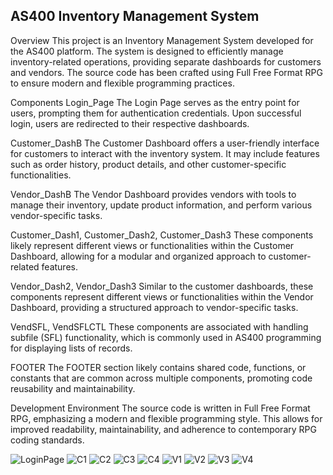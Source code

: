 ## AS400 Inventory Management System
Overview
This project is an Inventory Management System developed for the AS400 platform. The system is designed to efficiently manage inventory-related operations, providing separate dashboards for customers and vendors. The source code has been crafted using Full Free Format RPG to ensure modern and flexible programming practices.

Components
Login_Page
The Login Page serves as the entry point for users, prompting them for authentication credentials. Upon successful login, users are redirected to their respective dashboards.

Customer_DashB
The Customer Dashboard offers a user-friendly interface for customers to interact with the inventory system. It may include features such as order history, product details, and other customer-specific functionalities.

Vendor_DashB
The Vendor Dashboard provides vendors with tools to manage their inventory, update product information, and perform various vendor-specific tasks.

Customer_Dash1, Customer_Dash2, Customer_Dash3
These components likely represent different views or functionalities within the Customer Dashboard, allowing for a modular and organized approach to customer-related features.

Vendor_Dash2, Vendor_Dash3
Similar to the customer dashboards, these components represent different views or functionalities within the Vendor Dashboard, providing a structured approach to vendor-specific tasks.

VendSFL, VendSFLCTL
These components are associated with handling subfile (SFL) functionality, which is commonly used in AS400 programming for displaying lists of records.

FOOTER
The FOOTER section likely contains shared code, functions, or constants that are common across multiple components, promoting code reusability and maintainability.

Development Environment
The source code is written in Full Free Format RPG, emphasizing a modern and flexible programming style. This allows for improved readability, maintainability, and adherence to contemporary RPG coding standards.

![LoginPage](https://github.com/Siva-Subramaniam-DS/AS400---Project/assets/138869164/3070c75d-1d1c-4866-acae-63e7385e0b20)
![C1](https://github.com/Siva-Subramaniam-DS/AS400---Project/assets/138869164/5d7c09b9-06be-4ada-86f7-351759c40d9e)
![C2](https://github.com/Siva-Subramaniam-DS/AS400---Project/assets/138869164/bb3e2bb2-1d2d-4d55-88c9-1de47a4ab79a)
![C3](https://github.com/Siva-Subramaniam-DS/AS400---Project/assets/138869164/5e2c5336-cba8-41b7-ab67-7351a92c354e)
![C4](https://github.com/Siva-Subramaniam-DS/AS400---Project/assets/138869164/8919ed11-85e3-4d70-b22f-5e698620d81a)
![V1](https://github.com/Siva-Subramaniam-DS/AS400---Project/assets/138869164/73145ceb-d6c9-4411-a8e2-5b8fa3c70758)
![V2](https://github.com/Siva-Subramaniam-DS/AS400---Project/assets/138869164/a2b8e476-3f7b-4009-bfe2-6ebd5e525756)
![V3](https://github.com/Siva-Subramaniam-DS/AS400---Project/assets/138869164/85f63ec0-5477-4ea6-9f39-73026e312e98)
![V4](https://github.com/Siva-Subramaniam-DS/AS400---Project/assets/138869164/00551dc0-3a24-4da0-8f14-7e7477a69c29)

